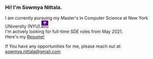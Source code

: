### Hi! I'm Sowmya Nittala.
I am currently pursuing my Master's in Computer Science at New York UNiversity (NYU).<img src="https://github.com/sowmya-nittala/sowmya-nittala/blob/main/nyu_stacked_color.png" alt = "n" width = 22 height = 24> <br>
I'm actively looking for full-time SDE roles from May 2021. <br>
Here's my <a href="https://drive.google.com/file/d/1oqeUd89XEveBqwXawuCAGNOW7sATV9fm/view?usp=sharing"> Resume! </a>



If You have any opportunities for me, please reach out at: sowmya.nittala@gmail.com

<!--
**sowmya-nittala/sowmya-nittala** is a ✨ _special_ ✨ repository because its `README.md` (this file) appears on your GitHub profile.

Here are some ideas to get you started:

- 🔭 I’m currently working on ...
- 🌱 I’m currently learning ...
- 👯 I’m looking to collaborate on ...
- 🤔 I’m looking for help with ...
- 💬 Ask me about ...
- 📫 How to reach me: ...
- 😄 Pronouns: ...
- ⚡ Fun fact: ...
-->
